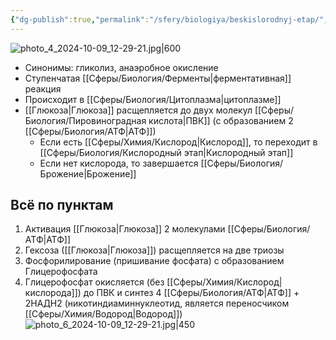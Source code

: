 ```yaml
---
{"dg-publish":true,"permalink":"/sfery/biologiya/beskislorodnyj-etap/","tags":["Общаябиология"]}
---
```


![photo_4_2024-10-09_12-29-21.jpg|600](/img/user/%D0%90%D1%80%D1%85%D0%B8%D0%B2/%D0%9A%D1%8D%D1%88/photo_4_2024-10-09_12-29-21.jpg)
- Синонимы: гликолиз, анаэробное окисление
- Ступенчатая [[Сферы/Биология/Ферменты\|ферментативная]] реакция
- Происходит в [[Сферы/Биология/Цитоплазма\|цитоплазме]]  
- [[Глюкоза\|Глюкоза]] расщепляется до двух молекул [[Сферы/Биология/Пировиноградная кислота\|ПВК]] (с образованием 2 [[Сферы/Биология/АТФ\|АТФ]])
	- Если есть [[Сферы/Химия/Кислород\|Кислород]], то переходит в [[Сферы/Биология/Кислородный этап\|Кислородный этап]]
	- Если нет кислорода, то завершается [[Сферы/Биология/Брожение\|Брожение]] 
## Всё по пунктам
1. Активация [[Глюкоза\|Глюкоза]] 2 молекулами [[Сферы/Биология/АТФ\|АТФ]]
2. Гексоза ([[Глюкоза\|Глюкоза]]) расщепляется на две триозы
3. Фосфорилирование (пришивание фосфата) с образованием Глицерофосфата
4. Глицерофосфат окисляется (без [[Сферы/Химия/Кислород\|кислорода]]) до ПВК и синтез 4 [[Сферы/Биология/АТФ\|АТФ]] + 2НАДH2 (никотиндиаминнуклеотид, является переносчиком [[Сферы/Химия/Водород\|Водород]])
![photo_6_2024-10-09_12-29-21.jpg|450](/img/user/%D0%90%D1%80%D1%85%D0%B8%D0%B2/%D0%9A%D1%8D%D1%88/photo_6_2024-10-09_12-29-21.jpg)